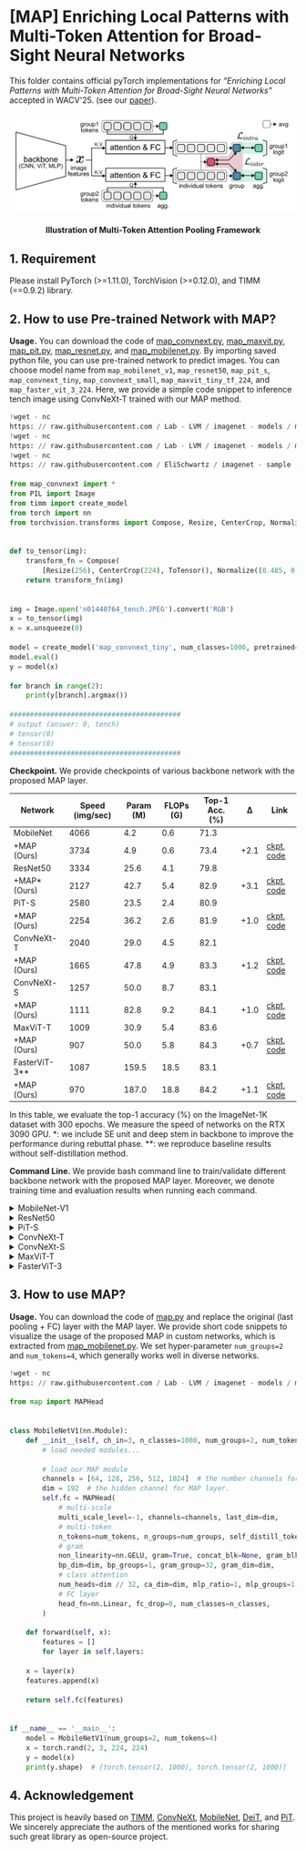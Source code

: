 # [MAP] Enriching Local Patterns with Multi-Token Attention for Broad-Sight Neural Networks

This folder contains official pyTorch implementations for *"Enriching Local Patterns with Multi-Token Attention for
Broad-Sight Neural Networks"* accepted in WACV'25. (see our [paper]()).



<p align="center">
    <img width="700px" src="img/framework.png"/>
    <br/>
  <h4 align="center">Illustration of Multi-Token Attention Pooling Framework</h4>
</p>

## 1. Requirement

Please install PyTorch (>=1.11.0), TorchVision (>=0.12.0), and TIMM (==0.9.2) library.

## 2. How to use Pre-trained Network with MAP?

**Usage.** You can download the code
of [map_convnext.py](models/map_convnext.py), [map_maxvit.py](models/map_maxvit.py), [map_pit.py](models/map_pit.py), [map_resnet.py](models/map_resnet.py),
and [map_mobilenet.py](models/map_mobilenet.py). By importing saved python file, you can use pre-trained network to
predict images. You can choose model name
from `map_mobilenet_v1`, `map_resnet50`, `map_pit_s`, `map_convnext_tiny`, `map_convnext_small`, `map_maxvit_tiny_tf_224`,
and `map_faster_vit_3_224`. Here, we provide a simple code snippet to inference tench image using ConvNeXt-T trained
with our MAP method.

```python
!wget - nc
https: // raw.githubusercontent.com / Lab - LVM / imagenet - models / main / MAP / models / map.py
!wget - nc
https: // raw.githubusercontent.com / Lab - LVM / imagenet - models / main / MAP / models / map_convnext.py
!wget - nc
https: // raw.githubusercontent.com / EliSchwartz / imagenet - sample - images / refs / heads / master / n01440764_tench.JPEG

from map_convnext import *
from PIL import Image
from timm import create_model
from torch import nn
from torchvision.transforms import Compose, Resize, CenterCrop, Normalize, ToTensor


def to_tensor(img):
    transform_fn = Compose(
        [Resize(256), CenterCrop(224), ToTensor(), Normalize((0.485, 0.456, 0.406), (0.229, 0.224, 0.225))])
    return transform_fn(img)


img = Image.open('n01440764_tench.JPEG').convert('RGB')
x = to_tensor(img)
x = x.unsqueeze(0)

model = create_model('map_convnext_tiny', num_classes=1000, pretrained=True)
model.eval()
y = model(x)

for branch in range(2):
    print(y[branch].argmax())

##########################################
# output (answer: 0, tench)
# tensor(0)
# tensor(0)
##########################################
```

**Checkpoint.** We provide checkpoints of various backbone network with the proposed MAP layer.

| Network       | Speed (img/sec) | Param (M) | FLOPs (G) | Top-1 Acc. (%) | Δ    | Link                                                                                                                                      |
|---------------|-----------------|-----------|-----------|----------------|------|-------------------------------------------------------------------------------------------------------------------------------------------|
| MobileNet     | 4066            | 4.2       | 0.6       | 71.3           |      |                                                                                                                                           |
| +MAP (Ours)   | 3734            | 4.9       | 0.6       | 73.4           | +2.1 | [ckpt](https://github.com/Lab-LVM/imagenet-models/releases/download/v0.0.1/map_mobilenet_v1.pth.tar), [code](models/map_mobilenet.py)     |
| ResNet50      | 3334            | 25.6      | 4.1       | 79.8           |      |                                                                                                                                           |
| +MAP* (Ours)  | 2127            | 42.7      | 5.4       | 82.9           | +3.1 | [ckpt](https://github.com/Lab-LVM/imagenet-models/releases/download/v0.0.1/map_resnet50.pth.tar), [code](models/map_resnet.py)            |
| PiT-S         | 2580            | 23.5      | 2.4       | 80.9           |      |                                                                                                                                           |
| +MAP (Ours)   | 2254            | 36.2      | 2.6       | 81.9           | +1.0 | [ckpt](https://github.com/Lab-LVM/imagenet-models/releases/download/v0.0.1/map_pit_s.pth.tar), [code](models/map_pit.py)                  |
| ConvNeXt-T    | 2040            | 29.0      | 4.5       | 82.1           |      |                                                                                                                                           |
| +MAP (Ours)   | 1665            | 47.8      | 4.9       | 83.3           | +1.2 | [ckpt](https://github.com/Lab-LVM/imagenet-models/releases/download/v0.0.1/map_convnext_tiny.pth.tar), [code](models/map_convnext.py)     |
| ConvNeXt-S    | 1257            | 50.0      | 8.7       | 83.1           |      |                                                                                                                                           |
| +MAP (Ours)   | 1111            | 82.8      | 9.2       | 84.1           | +1.0 | [ckpt](https://github.com/Lab-LVM/imagenet-models/releases/download/v0.0.1/map_convnext_small.pth.tar), [code](models/map_convnext.py)    |
| MaxViT-T      | 1009            | 30.9      | 5.4       | 83.6           |      |                                                                                                                                           |
| +MAP (Ours)   | 907             | 50.0      | 5.8       | 84.3           | +0.7 | [ckpt](https://github.com/Lab-LVM/imagenet-models/releases/download/v0.0.1/map_maxvit_tiny_tf_224.pth.tar), [code](models/map_maxvit.py)  |
| FasterViT-3** | 1087            | 159.5     | 18.5      | 83.1           |      |                                                                                                                                           |
| +MAP (Ours)   | 970             | 187.0     | 18.8      | 84.2           | +1.1 | [ckpt](https://github.com/Lab-LVM/imagenet-models/releases/download/v0.0.1/map_faster_vit_3_224.pth.tar), [code](models/map_fastervit.py) |

In this table, we evaluate the top-1 accuracy (%) on the ImageNet-1K dataset with 300 epochs. We measure the speed of
networks on the RTX 3090 GPU. *: we include SE unit and deep stem in backbone to improve the performance during rebuttal
phase. **: we reproduce baseline results without self-distillation method.

**Command Line.** We provide bash command line to train/validate different backbone network with the proposed MAP layer.
Moreover, we denote training time and evaluation results when running each command.



<details>
    <summary>MobileNet-V1</summary>



**Train Command Line.**

```bash
CUDA_VISIBLE_DEVICES=0,1, torchrun --nproc_per_node=2 --master_port=12345 train_with_script.py mobilenet_v1 -c 0,1 -m map_mobilenet_v1
```

**Validation Command Line.** Running this command line will result in: *Acc@1 73.430 (26.570) Acc@5 91.364 (8.636)*

```bash
hankyul@hankyul:~$ CUDA_VISIBLE_DEVICES=0, python validate.py imageNet --model map_mobilenet_v1 --pretrained --crop-pct 0.95

Validating in mixed precision with native PyTorch AMP.
Loaded state_dict from checkpoint '../output/result/map_mobilenet_v1.pth.tar'
Model map_mobilenet_v1 created, param count: 4879612
Data processing configuration for current model + dataset:
        input_size: (3, 224, 224)
        interpolation: bicubic
        mean: (0.485, 0.456, 0.406)
        std: (0.229, 0.224, 0.225)
        crop_pct: 0.95
        crop_mode: center
Test: [   0/196]  Time: 2.181s (2.181s,  117.40/s)  Loss:  0.5522 (0.5522)  Acc@1:  85.938 ( 85.938)  Acc@5:  97.266 ( 97.266)
Test: [  10/196]  Time: 0.031s (0.468s,  546.69/s)  Loss:  1.0576 (0.7478)  Acc@1:  78.125 ( 81.499)  Acc@5:  91.406 ( 94.922)
Test: [  20/196]  Time: 0.031s (0.435s,  588.22/s)  Loss:  0.8672 (0.7753)  Acc@1:  82.031 ( 80.748)  Acc@5:  91.406 ( 94.438)
Test: [  30/196]  Time: 0.031s (0.388s,  660.54/s)  Loss:  0.8032 (0.7351)  Acc@1:  78.906 ( 81.704)  Acc@5:  95.703 ( 94.645)
Test: [  40/196]  Time: 0.555s (0.398s,  643.40/s)  Loss:  0.8394 (0.8033)  Acc@1:  79.688 ( 79.449)  Acc@5:  94.922 ( 94.484)
Test: [  50/196]  Time: 0.031s (0.374s,  684.70/s)  Loss:  0.5137 (0.8053)  Acc@1:  88.672 ( 79.159)  Acc@5:  95.703 ( 94.669)
Test: [  60/196]  Time: 1.390s (0.394s,  650.34/s)  Loss:  1.0215 (0.8163)  Acc@1:  71.094 ( 78.855)  Acc@5:  93.359 ( 94.743)
Test: [  70/196]  Time: 0.031s (0.376s,  681.73/s)  Loss:  0.8979 (0.7989)  Acc@1:  76.172 ( 79.363)  Acc@5:  92.578 ( 94.883)
Test: [  80/196]  Time: 1.031s (0.383s,  668.91/s)  Loss:  1.4590 (0.8268)  Acc@1:  64.844 ( 78.834)  Acc@5:  89.062 ( 94.541)
Test: [  90/196]  Time: 0.032s (0.372s,  689.01/s)  Loss:  2.0449 (0.8793)  Acc@1:  48.828 ( 77.704)  Acc@5:  81.250 ( 93.879)
Test: [ 100/196]  Time: 1.321s (0.376s,  680.96/s)  Loss:  1.4414 (0.9332)  Acc@1:  60.547 ( 76.613)  Acc@5:  87.500 ( 93.232)
Test: [ 110/196]  Time: 0.031s (0.368s,  696.45/s)  Loss:  0.9023 (0.9504)  Acc@1:  76.953 ( 76.270)  Acc@5:  92.578 ( 93.014)
Test: [ 120/196]  Time: 0.525s (0.369s,  692.85/s)  Loss:  1.5664 (0.9697)  Acc@1:  64.844 ( 75.988)  Acc@5:  82.812 ( 92.691)
Test: [ 130/196]  Time: 0.031s (0.367s,  698.08/s)  Loss:  0.8574 (1.0029)  Acc@1:  76.172 ( 75.057)  Acc@5:  94.531 ( 92.357)
Test: [ 140/196]  Time: 0.217s (0.364s,  702.99/s)  Loss:  1.0977 (1.0188)  Acc@1:  71.484 ( 74.670)  Acc@5:  91.016 ( 92.160)
Test: [ 150/196]  Time: 0.031s (0.365s,  701.51/s)  Loss:  1.1875 (1.0396)  Acc@1:  74.219 ( 74.252)  Acc@5:  87.500 ( 91.828)
Test: [ 160/196]  Time: 0.091s (0.362s,  707.63/s)  Loss:  0.8408 (1.0530)  Acc@1:  79.688 ( 74.017)  Acc@5:  94.531 ( 91.627)
Test: [ 170/196]  Time: 0.032s (0.364s,  703.98/s)  Loss:  0.6958 (1.0715)  Acc@1:  82.812 ( 73.563)  Acc@5:  96.484 ( 91.422)
Test: [ 180/196]  Time: 0.031s (0.359s,  712.99/s)  Loss:  1.2354 (1.0867)  Acc@1:  66.797 ( 73.235)  Acc@5:  92.188 ( 91.203)
Test: [ 190/196]  Time: 0.031s (0.361s,  708.47/s)  Loss:  1.2754 (1.0837)  Acc@1:  67.188 ( 73.272)  Acc@5:  93.750 ( 91.296)
 * Acc@1 73.430 (26.570) Acc@5 91.364 (8.636)
--result
{
    "model": "map_mobilenet_v1",
    "top1": 73.43,
    "top1_err": 26.57,
    "top5": 91.364,
    "top5_err": 8.636,
    "param_count": 4.88,
    "img_size": 224,
    "cropt_pct": 0.95,
    "interpolation": "bicubic"
}
```

</details>



<details>
    <summary>ResNet50</summary>



**Train Command Line.**

```bash
CUDA_VISIBLE_DEVICES=0,1, torchrun --nproc_per_node=2 --master_port=12345 train_with_script.py resnet50 -c 0,1 -m map_resnet50
```

**Validation Command Line.** Running this command line will result in: *Acc@1 82.850 (17.150) Acc@5 95.946 (4.054)*

```bash
hankyul@hankyul:~$ CUDA_VISIBLE_DEVICES=0, python validate.py imageNet --model map_resnet50 --pretrained --crop-pct 0.95

Validating in mixed precision with native PyTorch AMP.
Loaded state_dict from checkpoint '../output/result/map_resnet50.pth.tar'
Model map_resnet50 created, param count: 42708288
Data processing configuration for current model + dataset:
        input_size: (3, 224, 224)
        interpolation: bicubic
        mean: (0.485, 0.456, 0.406)
        std: (0.229, 0.224, 0.225)
        crop_pct: 0.95
        crop_mode: center
Test: [   0/196]  Time: 2.147s (2.147s,  119.21/s)  Loss:  0.3633 (0.3633)  Acc@1:  93.359 ( 93.359)  Acc@5:  98.438 ( 98.438)
Test: [  10/196]  Time: 0.141s (0.497s,  515.53/s)  Loss:  0.7866 (0.5349)  Acc@1:  81.641 ( 87.322)  Acc@5:  96.094 ( 97.940)
Test: [  20/196]  Time: 0.140s (0.448s,  571.50/s)  Loss:  0.4805 (0.5474)  Acc@1:  92.188 ( 87.109)  Acc@5:  96.094 ( 97.489)
Test: [  30/196]  Time: 0.141s (0.401s,  638.08/s)  Loss:  0.6211 (0.5105)  Acc@1:  86.719 ( 88.281)  Acc@5:  95.703 ( 97.606)
Test: [  40/196]  Time: 0.402s (0.403s,  635.01/s)  Loss:  0.5420 (0.5530)  Acc@1:  89.453 ( 87.309)  Acc@5:  97.656 ( 97.513)
Test: [  50/196]  Time: 0.140s (0.383s,  668.81/s)  Loss:  0.3384 (0.5546)  Acc@1:  94.531 ( 87.217)  Acc@5:  98.047 ( 97.534)
Test: [  60/196]  Time: 1.115s (0.399s,  641.80/s)  Loss:  0.7329 (0.5745)  Acc@1:  82.812 ( 86.834)  Acc@5:  96.484 ( 97.496)
Test: [  70/196]  Time: 0.140s (0.384s,  666.24/s)  Loss:  0.5967 (0.5592)  Acc@1:  86.328 ( 87.181)  Acc@5:  98.438 ( 97.629)
Test: [  80/196]  Time: 0.692s (0.389s,  657.70/s)  Loss:  1.0684 (0.5800)  Acc@1:  74.609 ( 86.796)  Acc@5:  95.703 ( 97.454)
Test: [  90/196]  Time: 0.141s (0.380s,  673.61/s)  Loss:  1.4502 (0.6135)  Acc@1:  64.844 ( 85.955)  Acc@5:  91.406 ( 97.154)
Test: [ 100/196]  Time: 0.793s (0.382s,  670.41/s)  Loss:  0.9629 (0.6526)  Acc@1:  76.562 ( 85.044)  Acc@5:  92.578 ( 96.790)
Test: [ 110/196]  Time: 0.141s (0.376s,  680.75/s)  Loss:  0.5264 (0.6631)  Acc@1:  86.719 ( 84.783)  Acc@5:  97.656 ( 96.653)
Test: [ 120/196]  Time: 0.141s (0.377s,  678.49/s)  Loss:  0.9111 (0.6704)  Acc@1:  80.469 ( 84.740)  Acc@5:  93.359 ( 96.501)
Test: [ 130/196]  Time: 0.141s (0.377s,  679.82/s)  Loss:  0.4512 (0.6929)  Acc@1:  89.844 ( 84.041)  Acc@5:  98.438 ( 96.371)
Test: [ 140/196]  Time: 0.142s (0.374s,  684.15/s)  Loss:  0.6763 (0.7028)  Acc@1:  84.375 ( 83.818)  Acc@5:  96.875 ( 96.304)
Test: [ 150/196]  Time: 0.141s (0.374s,  683.60/s)  Loss:  0.6851 (0.7135)  Acc@1:  87.109 ( 83.589)  Acc@5:  95.703 ( 96.189)
Test: [ 160/196]  Time: 0.141s (0.372s,  688.16/s)  Loss:  0.4453 (0.7222)  Acc@1:  91.016 ( 83.424)  Acc@5:  97.266 ( 96.086)
Test: [ 170/196]  Time: 0.142s (0.373s,  686.19/s)  Loss:  0.4734 (0.7341)  Acc@1:  89.844 ( 83.135)  Acc@5:  98.828 ( 95.970)
Test: [ 180/196]  Time: 0.142s (0.370s,  691.11/s)  Loss:  0.9429 (0.7444)  Acc@1:  74.609 ( 82.856)  Acc@5:  96.094 ( 95.902)
Test: [ 190/196]  Time: 0.141s (0.370s,  691.18/s)  Loss:  0.9922 (0.7462)  Acc@1:  74.609 ( 82.782)  Acc@5:  96.484 ( 95.910)
 * Acc@1 82.850 (17.150) Acc@5 95.946 (4.054)
--result
{
    "model": "map_resnet50",
    "top1": 82.85,
    "top1_err": 17.15,
    "top5": 95.946,
    "top5_err": 4.054,
    "param_count": 42.71,
    "img_size": 224,
    "cropt_pct": 0.95,
    "interpolation": "bicubic"
}
```

</details>





<details>
    <summary>PiT-S</summary>



**Train Command Line.**

```bash
CUDA_VISIBLE_DEVICES=0,1, torchrun --nproc_per_node=2 --master_port=12345 train_with_script.py pit_s -c 0,1 -m map_pit_s
```

**Validation Command Line.** Running this command line will result in: *Acc@1 81.888 (18.112) Acc@5 95.810 (4.190)*

```bash
hankyul@hankyul:~$ CUDA_VISIBLE_DEVICES=0, python validate.py imageNet --model map_pit_s --pretrained --crop-pct 0.95

Validating in mixed precision with native PyTorch AMP.
Loaded state_dict from checkpoint '../output/result/map_pit_s.pth.tar'
Model map_pit_s created, param count: 36147424
Data processing configuration for current model + dataset:
        input_size: (3, 224, 224)                                                                 
        interpolation: bicubic
        mean: (0.485, 0.456, 0.406)
        std: (0.229, 0.224, 0.225)
        crop_pct: 0.95
        crop_mode: center
Test: [   0/196]  Time: 2.017s (2.017s,  126.91/s)  Loss:  0.6191 (0.6191)  Acc@1:  91.406 ( 91.406)  Acc@5:  98.438 ( 98.438)
Test: [  10/196]  Time: 0.073s (0.461s,  555.87/s)  Loss:  0.9756 (0.7690)  Acc@1:  80.469 ( 86.932)  Acc@5:  95.312 ( 97.230)
Test: [  20/196]  Time: 0.073s (0.432s,  592.55/s)  Loss:  0.7188 (0.7809)  Acc@1:  93.359 ( 86.514)  Acc@5:  95.703 ( 97.210)
Test: [  30/196]  Time: 0.073s (0.386s,  663.68/s)  Loss:  0.8765 (0.7546)  Acc@1:  85.547 ( 87.550)  Acc@5:  95.312 ( 97.303)
Test: [  40/196]  Time: 0.363s (0.392s,  653.07/s)  Loss:  0.8472 (0.7992)  Acc@1:  87.891 ( 86.423)  Acc@5:  97.266 ( 97.161)
Test: [  50/196]  Time: 0.073s (0.370s,  691.94/s)  Loss:  0.6313 (0.8056)  Acc@1:  92.188 ( 86.144)  Acc@5:  98.047 ( 97.273)
Test: [  60/196]  Time: 1.071s (0.389s,  658.59/s)  Loss:  0.9331 (0.8177)  Acc@1:  82.812 ( 85.873)  Acc@5:  96.094 ( 97.323)
Test: [  70/196]  Time: 0.073s (0.373s,  686.83/s)  Loss:  0.8252 (0.8034)  Acc@1:  84.766 ( 86.163)  Acc@5:  99.219 ( 97.464)
Test: [  80/196]  Time: 0.578s (0.379s,  675.00/s)  Loss:  1.2754 (0.8180)  Acc@1:  68.750 ( 85.745)  Acc@5:  94.141 ( 97.314)
Test: [  90/196]  Time: 0.073s (0.369s,  693.59/s)  Loss:  1.5830 (0.8485)  Acc@1:  62.109 ( 84.856)  Acc@5:  91.016 ( 96.978)
Test: [ 100/196]  Time: 0.701s (0.372s,  687.29/s)  Loss:  1.1084 (0.8816)  Acc@1:  76.953 ( 83.942)  Acc@5:  94.922 ( 96.670)
Test: [ 110/196]  Time: 0.073s (0.365s,  701.08/s)  Loss:  0.8379 (0.8912)  Acc@1:  83.594 ( 83.731)  Acc@5:  97.266 ( 96.586)
Test: [ 120/196]  Time: 0.073s (0.369s,  694.34/s)  Loss:  1.1680 (0.8976)  Acc@1:  76.562 ( 83.694)  Acc@5:  94.141 ( 96.459)
Test: [ 130/196]  Time: 0.073s (0.365s,  700.74/s)  Loss:  0.6709 (0.9176)  Acc@1:  88.281 ( 83.015)  Acc@5:  98.828 ( 96.311)
Test: [ 140/196]  Time: 0.073s (0.365s,  700.86/s)  Loss:  0.9141 (0.9267)  Acc@1:  85.156 ( 82.865)  Acc@5:  95.703 ( 96.207)
Test: [ 150/196]  Time: 0.073s (0.364s,  703.82/s)  Loss:  1.0039 (0.9382)  Acc@1:  82.422 ( 82.580)  Acc@5:  94.922 ( 96.070)
Test: [ 160/196]  Time: 0.074s (0.363s,  705.85/s)  Loss:  0.7676 (0.9470)  Acc@1:  89.844 ( 82.388)  Acc@5:  96.094 ( 95.926)
Test: [ 170/196]  Time: 0.074s (0.362s,  706.40/s)  Loss:  0.6899 (0.9570)  Acc@1:  87.891 ( 82.111)  Acc@5:  98.828 ( 95.836)
Test: [ 180/196]  Time: 0.073s (0.362s,  707.86/s)  Loss:  1.0742 (0.9658)  Acc@1:  76.562 ( 81.848)  Acc@5:  97.266 ( 95.755)
Test: [ 190/196]  Time: 0.073s (0.360s,  711.28/s)  Loss:  1.0967 (0.9649)  Acc@1:  75.391 ( 81.802)  Acc@5:  98.047 ( 95.783)
 * Acc@1 81.888 (18.112) Acc@5 95.810 (4.190)
--result
{
    "model": "map_pit_s",
    "top1": 81.888,
    "top1_err": 18.112,
    "top5": 95.81,
    "top5_err": 4.19,
    "param_count": 36.15,
    "img_size": 224,
    "cropt_pct": 0.95,
    "interpolation": "bicubic"
}
```

</details>



<details>
    <summary>ConvNeXt-T</summary>



**Train Command Line.**

```bash
CUDA_VISIBLE_DEVICES=0,1, torchrun --nproc_per_node=2 --master_port=12345 train_with_script.py convnext_tiny -c 0,1 -m map_convnext_tiny
```

**Validation Command Line.** Running this command line will result in: *Acc@1 83.166 (16.834) Acc@5 96.272 (3.728)*.
This result is slightly different than original table. This is because we save a checkpoint at the last epoch. We
apologize for providing a checkpoint saved at the last epoch, not best epoch.

```bash
hankyul@hankyul:~$ CUDA_VISIBLE_DEVICES=0, python validate.py imageNet --model map_convnext_tiny --pretrained --crop-pct 0.875

Validating in mixed precision with native PyTorch AMP.                                                       
Loaded state_dict from checkpoint '../output/result/map_convnext_tiny.pth.tar'
Model map_convnext_tiny created, param count: 47833760            
Data processing configuration for current model + dataset:                                      
        input_size: (3, 224, 224)                                                  
        interpolation: bicubic                                                        
        mean: (0.485, 0.456, 0.406)                                                            
        std: (0.229, 0.224, 0.225)                                               
        crop_pct: 0.875                                                             
        crop_mode: center                                                         
Test: [   0/196]  Time: 2.565s (2.565s,   99.81/s)  Loss:  0.4282 (0.4282)  Acc@1:  92.969 ( 92.969)  Acc@5:  98.047 ( 98.047)                                                             
Test: [  10/196]  Time: 0.158s (0.544s,  470.83/s)  Loss:  0.7935 (0.5830)  Acc@1:  80.859 ( 87.500)  Acc@5:  96.875 ( 98.011)                                                             
Test: [  20/196]  Time: 0.158s (0.474s,  540.13/s)  Loss:  0.4712 (0.5862)  Acc@1:  92.578 ( 87.370)  Acc@5:  97.656 ( 97.805)                                                             
Test: [  30/196]  Time: 0.158s (0.422s,  607.18/s)  Loss:  0.6553 (0.5506)  Acc@1:  86.719 ( 88.521)  Acc@5:  97.266 ( 97.946)                                                             
Test: [  40/196]  Time: 0.158s (0.412s,  621.84/s)  Loss:  0.5591 (0.5937)  Acc@1:  88.672 ( 87.443)  Acc@5:  98.047 ( 97.723)                                                             
Test: [  50/196]  Time: 0.158s (0.391s,  654.33/s)  Loss:  0.4050 (0.5972)  Acc@1:  92.969 ( 87.240)  Acc@5:  98.047 ( 97.741)                                                             
Test: [  60/196]  Time: 0.943s (0.407s,  628.50/s)  Loss:  0.7285 (0.6144)  Acc@1:  82.812 ( 86.808)  Acc@5:  96.875 ( 97.733)                                                             
Test: [  70/196]  Time: 0.158s (0.392s,  652.42/s)  Loss:  0.6626 (0.6009)  Acc@1:  84.375 ( 87.082)  Acc@5:  98.047 ( 97.838)                                                             
Test: [  80/196]  Time: 0.578s (0.397s,  644.21/s)  Loss:  1.0674 (0.6206)  Acc@1:  72.266 ( 86.661)  Acc@5:  95.312 ( 97.666)                                                             
Test: [  90/196]  Time: 0.158s (0.389s,  658.93/s)  Loss:  1.4648 (0.6512)  Acc@1:  65.625 ( 85.869)  Acc@5:  92.188 ( 97.399)                                                             
Test: [ 100/196]  Time: 0.778s (0.390s,  655.78/s)  Loss:  0.8628 (0.6884)  Acc@1:  78.516 ( 85.025)  Acc@5:  96.484 ( 97.084)                                                             
Test: [ 110/196]  Time: 0.158s (0.384s,  666.59/s)  Loss:  0.6924 (0.7007)  Acc@1:  87.109 ( 84.783)  Acc@5:  98.047 ( 96.970)                                                             
Test: [ 120/196]  Time: 0.158s (0.386s,  663.78/s)  Loss:  0.9434 (0.7065)  Acc@1:  80.859 ( 84.772)  Acc@5:  93.750 ( 96.843)                                                             
Test: [ 130/196]  Time: 0.158s (0.384s,  667.50/s)  Loss:  0.4998 (0.7252)  Acc@1:  89.062 ( 84.247)  Acc@5:  97.656 ( 96.642)                                                             
Test: [ 140/196]  Time: 0.159s (0.382s,  670.28/s)  Loss:  0.7427 (0.7355)  Acc@1:  84.766 ( 84.031)  Acc@5:  96.484 ( 96.562)                                                             
Test: [ 150/196]  Time: 0.159s (0.381s,  671.68/s)  Loss:  0.7056 (0.7445)  Acc@1:  86.719 ( 83.824)  Acc@5:  96.094 ( 96.456)                                                             
Test: [ 160/196]  Time: 0.159s (0.379s,  675.61/s)  Loss:  0.5107 (0.7516)  Acc@1:  89.844 ( 83.645)  Acc@5:  98.047 ( 96.378)                                                             
Test: [ 170/196]  Time: 0.158s (0.380s,  674.32/s)  Loss:  0.4509 (0.7618)  Acc@1:  91.016 ( 83.386)  Acc@5:  98.047 ( 96.281)                                                             
Test: [ 180/196]  Time: 0.159s (0.378s,  678.05/s)  Loss:  1.0498 (0.7705)  Acc@1:  76.562 ( 83.143)  Acc@5:  94.922 ( 96.228)                                                             
Test: [ 190/196]  Time: 0.159s (0.377s,  678.77/s)  Loss:  1.1494 (0.7721)  Acc@1:  74.219 ( 83.113)  Acc@5:  97.656 ( 96.249)                                                              
* Acc@1 83.166 (16.834) Acc@5 96.272 (3.728)                                                                 
--result                                                                        
{                                                                                    
"model": "map_convnext_tiny",                                                        
"top1": 83.166,                                                                 
"top1_err": 16.834,                                                                
"top5": 96.272,                                                                   
"top5_err": 3.728,                                                              
"param_count": 47.83,                                                             
"img_size": 224,                                                               
"cropt_pct": 0.875,                                                             
"interpolation": "bicubic"                                                             
}
```

</details>



<details>
    <summary>ConvNeXt-S</summary>



**Train Command Line.**

```bash
CUDA_VISIBLE_DEVICES=0,1, torchrun --nproc_per_node=2 --master_port=12345 train_with_script.py convnext_small -c 0,1 -m map_convnext_small
```

**Validation Command Line.** Running this command line will result in: *Acc@1 84.050 (15.950) Acc@5 96.668 (3.332)*

```bash
hankyul@hankyul:~$ CUDA_VISIBLE_DEVICES=0, python validate.py imageNet --model map_convnext_small --pretrained --crop-pct 0.875

Validating in mixed precision with native PyTorch AMP.
Loaded state_dict from checkpoint '../output/result/map_convnext_small.pth.tar'
Model map_convnext_small created, param count: 82837664
Data processing configuration for current model + dataset:                                     
        input_size: (3, 224, 224) 
        interpolation: bicubic
        mean: (0.485, 0.456, 0.406)
        std: (0.229, 0.224, 0.225)
        crop_pct: 0.875
        crop_mode: center
Test: [   0/196]  Time: 2.264s (2.264s,  113.07/s)  Loss:  0.4075 (0.4075)  Acc@1:  93.359 ( 93.359)  Acc@5:  98.438 ( 98.438)
Test: [  10/196]  Time: 0.230s (0.540s,  474.22/s)  Loss:  0.7920 (0.5697)  Acc@1:  82.812 ( 87.891)  Acc@5:  96.875 ( 98.082)
Test: [  20/196]  Time: 0.230s (0.467s,  548.75/s)  Loss:  0.4526 (0.5734)  Acc@1:  93.750 ( 88.114)  Acc@5:  97.266 ( 97.991)
Test: [  30/196]  Time: 0.231s (0.422s,  606.36/s)  Loss:  0.6523 (0.5364)  Acc@1:  88.672 ( 89.226)  Acc@5:  96.484 ( 98.059)
Test: [  40/196]  Time: 0.291s (0.411s,  622.15/s)  Loss:  0.4976 (0.5718)  Acc@1:  90.234 ( 88.310)  Acc@5:  98.047 ( 97.828)
Test: [  50/196]  Time: 0.231s (0.395s,  648.16/s)  Loss:  0.3381 (0.5730)  Acc@1:  94.922 ( 88.105)  Acc@5:  98.438 ( 97.871)
Test: [  60/196]  Time: 0.978s (0.408s,  627.74/s)  Loss:  0.7495 (0.5932)  Acc@1:  83.594 ( 87.699)  Acc@5:  97.266 ( 97.778)
Test: [  70/196]  Time: 0.231s (0.395s,  647.31/s)  Loss:  0.6494 (0.5802)  Acc@1:  85.156 ( 87.935)  Acc@5:  98.828 ( 97.926)
Test: [  80/196]  Time: 0.555s (0.397s,  644.14/s)  Loss:  0.9727 (0.5967)  Acc@1:  76.172 ( 87.543)  Acc@5:  95.703 ( 97.786)
Test: [  90/196]  Time: 0.231s (0.390s,  656.40/s)  Loss:  1.3926 (0.6252)  Acc@1:  68.750 ( 86.766)  Acc@5:  93.750 ( 97.558)
Test: [ 100/196]  Time: 0.685s (0.390s,  655.76/s)  Loss:  0.8296 (0.6594)  Acc@1:  80.859 ( 85.930)  Acc@5:  97.656 ( 97.331)
Test: [ 110/196]  Time: 0.231s (0.386s,  662.90/s)  Loss:  0.6191 (0.6713)  Acc@1:  86.719 ( 85.684)  Acc@5:  98.438 ( 97.213)
Test: [ 120/196]  Time: 0.231s (0.387s,  660.84/s)  Loss:  0.9072 (0.6742)  Acc@1:  80.078 ( 85.702)  Acc@5:  93.750 ( 97.111)
Test: [ 130/196]  Time: 0.231s (0.385s,  664.90/s)  Loss:  0.4678 (0.6933)  Acc@1:  89.844 ( 85.115)  Acc@5:  98.828 ( 96.979)
Test: [ 140/196]  Time: 0.231s (0.383s,  667.56/s)  Loss:  0.6221 (0.6996)  Acc@1:  86.719 ( 84.973)  Acc@5:  98.047 ( 96.914)
Test: [ 150/196]  Time: 0.231s (0.383s,  669.22/s)  Loss:  0.6587 (0.7083)  Acc@1:  86.719 ( 84.766)  Acc@5:  96.094 ( 96.828)
Test: [ 160/196]  Time: 0.233s (0.381s,  671.87/s)  Loss:  0.4668 (0.7163)  Acc@1:  90.234 ( 84.564)  Acc@5:  98.047 ( 96.749)
Test: [ 170/196]  Time: 0.232s (0.381s,  672.21/s)  Loss:  0.4465 (0.7258)  Acc@1:  91.016 ( 84.313)  Acc@5:  98.828 ( 96.660)
Test: [ 180/196]  Time: 0.232s (0.379s,  675.06/s)  Loss:  1.0576 (0.7355)  Acc@1:  73.438 ( 84.004)  Acc@5:  93.750 ( 96.625)
Test: [ 190/196]  Time: 0.232s (0.378s,  677.29/s)  Loss:  1.0264 (0.7365)  Acc@1:  76.562 ( 83.976)  Acc@5:  97.266 ( 96.632)
 * Acc@1 84.050 (15.950) Acc@5 96.668 (3.332)
--result
{
    "model": "map_convnext_small",
    "top1": 84.05,
    "top1_err": 15.95,
    "top5": 96.668,
    "top5_err": 3.332,
    "param_count": 82.84,
    "img_size": 224,
    "cropt_pct": 0.875,
    "interpolation": "bicubic"
}
```

</details>



<details>
    <summary>MaxViT-T</summary>



**Train Command Line.**

```bash
CUDA_VISIBLE_DEVICES=0,1, torchrun --nproc_per_node=2 --master_port=12345 train_with_script.py maxvit_tiny -c 0,1 -m map_maxvit_tiny_tf_224
```

**Validation Command Line.** Running this command line will result in: **

```bash
hankyul@hankyul:~$ CUDA_VISIBLE_DEVICES=0, python validate.py imageNet --model map_maxvit_tiny_tf_224 --pretrained --crop-pct 0.95

Validating in mixed precision with native PyTorch AMP.
Loaded state_dict from checkpoint '../output/result/map_maxvit_tiny_tf_224.pth.tar'
Model map_maxvit_tiny_tf_224 created, param count: 49958408
Data processing configuration for current model + dataset:
        input_size: (3, 224, 224)
        interpolation: bicubic
        mean: (0.485, 0.456, 0.406)
        std: (0.229, 0.224, 0.225)
        crop_pct: 0.95
        crop_mode: center
Test: [   0/196]  Time: 2.253s (2.253s,  113.63/s)  Loss:  0.8086 (0.8086)  Acc@1:  90.625 ( 90.625)  Acc@5:  98.047 ( 98.047)
Test: [  10/196]  Time: 0.287s (0.550s,  465.83/s)  Loss:  0.8350 (0.6176)  Acc@1:  80.469 ( 88.068)  Acc@5:  97.656 ( 98.295)
Test: [  20/196]  Time: 0.288s (0.458s,  559.24/s)  Loss:  0.4626 (0.5995)  Acc@1:  92.578 ( 88.467)  Acc@5:  97.266 ( 98.028)
Test: [  30/196]  Time: 0.287s (0.416s,  614.97/s)  Loss:  0.6895 (0.5658)  Acc@1:  87.891 ( 89.630)  Acc@5:  96.875 ( 98.122)
Test: [  40/196]  Time: 0.524s (0.406s,  631.04/s)  Loss:  0.5874 (0.6066)  Acc@1:  89.453 ( 88.586)  Acc@5:  97.656 ( 97.885)
Test: [  50/196]  Time: 0.289s (0.391s,  654.13/s)  Loss:  0.3916 (0.6071)  Acc@1:  94.531 ( 88.457)  Acc@5:  98.047 ( 97.924)
Test: [  60/196]  Time: 0.789s (0.401s,  638.02/s)  Loss:  0.7275 (0.6234)  Acc@1:  83.984 ( 88.006)  Acc@5:  96.094 ( 97.919)
Test: [  70/196]  Time: 0.288s (0.391s,  655.07/s)  Loss:  0.6660 (0.6093)  Acc@1:  87.109 ( 88.210)  Acc@5:  99.219 ( 98.041)
Test: [  80/196]  Time: 0.488s (0.391s,  654.53/s)  Loss:  1.0234 (0.6301)  Acc@1:  76.562 ( 87.780)  Acc@5:  95.703 ( 97.868)
Test: [  90/196]  Time: 0.289s (0.385s,  664.35/s)  Loss:  1.4121 (0.6555)  Acc@1:  65.234 ( 87.036)  Acc@5:  94.141 ( 97.678)
Test: [ 100/196]  Time: 0.626s (0.384s,  666.76/s)  Loss:  0.8306 (0.6882)  Acc@1:  78.906 ( 86.193)  Acc@5:  96.875 ( 97.428)
Test: [ 110/196]  Time: 0.290s (0.380s,  673.58/s)  Loss:  0.6528 (0.6982)  Acc@1:  86.719 ( 85.976)  Acc@5:  98.047 ( 97.347)
Test: [ 120/196]  Time: 0.384s (0.377s,  678.29/s)  Loss:  0.9229 (0.7006)  Acc@1:  80.859 ( 85.999)  Acc@5:  94.922 ( 97.266)
Test: [ 130/196]  Time: 0.290s (0.377s,  679.07/s)  Loss:  0.5000 (0.7192)  Acc@1:  90.625 ( 85.410)  Acc@5:  98.828 ( 97.137)
Test: [ 140/196]  Time: 0.290s (0.376s,  680.11/s)  Loss:  0.6929 (0.7266)  Acc@1:  86.328 ( 85.275)  Acc@5:  97.656 ( 97.094)
Test: [ 150/196]  Time: 0.290s (0.375s,  683.32/s)  Loss:  0.7080 (0.7342)  Acc@1:  87.109 ( 85.079)  Acc@5:  96.484 ( 97.038)
Test: [ 160/196]  Time: 0.290s (0.374s,  684.25/s)  Loss:  0.4592 (0.7419)  Acc@1:  92.188 ( 84.933)  Acc@5:  98.047 ( 96.941)
Test: [ 170/196]  Time: 0.291s (0.373s,  686.52/s)  Loss:  0.4602 (0.7520)  Acc@1:  92.188 ( 84.651)  Acc@5:  98.438 ( 96.889)
Test: [ 180/196]  Time: 0.292s (0.371s,  689.68/s)  Loss:  0.9453 (0.7631)  Acc@1:  78.906 ( 84.373)  Acc@5:  96.875 ( 96.847)
Test: [ 190/196]  Time: 0.291s (0.370s,  691.34/s)  Loss:  1.1465 (0.7688)  Acc@1:  74.219 ( 84.281)  Acc@5:  98.828 ( 96.853)
 * Acc@1 84.348 (15.652) Acc@5 96.876 (3.124)
--result
{
    "model": "map_maxvit_tiny_tf_224",
    "top1": 84.348,
    "top1_err": 15.652,
    "top5": 96.876,
    "top5_err": 3.124,
    "param_count": 49.96,
    "img_size": 224,
    "cropt_pct": 0.95,
    "interpolation": "bicubic"
}
```

</details>



<details>
    <summary>FasterViT-3</summary>



**Train Command Line.**

```bash
CUDA_VISIBLE_DEVICES=0,1, torchrun --nproc_per_node=2 --master_port=12345 train_with_script.py faster_vit_3 -c 0,1 -m map_faster_vit_3_224
```

**Validation Command Line.** Running this command line will result in: *Acc@1 84.140 (15.860) Acc@5 96.652 (3.348)*

```bash
hankyul@hankyul:~$ CUDA_VISIBLE_DEVICES=0, python validate.py imageNet --model map_faster_vit_3_224 --pretrained --crop-pct 0.95

Validating in mixed precision with native PyTorch AMP.
/usr/local/lib/python3.10/dist-packages/torch/functional.py:504: UserWarning: torch.meshgrid: in an upcoming release, it will be required to pass the indexing argument. (Triggered internally at ../aten/src/ATen/native/TensorShape.cpp:3526.)
  return _VF.meshgrid(tensors, **kwargs)  # type: ignore[attr-defined]
Loaded state_dict from checkpoint '../output/result/map_faster_vit_3_224.pth.tar'
Model map_faster_vit_3_224 created, param count: 187338000
Data processing configuration for current model + dataset:
        input_size: (3, 224, 224)
        interpolation: bicubic
        mean: (0.485, 0.456, 0.406)                                            
        std: (0.229, 0.224, 0.225)
        crop_pct: 0.95
        crop_mode: center
Test: [   0/196]  Time: 2.252s (2.252s,  113.66/s)  Loss:  0.5791 (0.5791)  Acc@1:  91.797 ( 91.797)  Acc@5:  98.047 ( 98.047)
Test: [  10/196]  Time: 0.287s (0.550s,  465.58/s)  Loss:  1.0273 (0.7488)  Acc@1:  80.859 ( 87.713)  Acc@5:  95.703 ( 97.834)
Test: [  20/196]  Time: 0.288s (0.463s,  553.34/s)  Loss:  0.6113 (0.7496)  Acc@1:  92.969 ( 87.723)  Acc@5:  96.875 ( 97.675)
Test: [  30/196]  Time: 0.289s (0.423s,  605.89/s)  Loss:  0.8291 (0.7121)  Acc@1:  87.500 ( 88.886)  Acc@5:  97.656 ( 97.921)
Test: [  40/196]  Time: 0.310s (0.405s,  632.57/s)  Loss:  0.7812 (0.7524)  Acc@1:  87.891 ( 87.910)  Acc@5:  97.656 ( 97.713)
Test: [  50/196]  Time: 0.287s (0.390s,  655.83/s)  Loss:  0.5962 (0.7538)  Acc@1:  94.531 ( 87.914)  Acc@5:  97.266 ( 97.756)
Test: [  60/196]  Time: 0.765s (0.401s,  639.12/s)  Loss:  0.9165 (0.7662)  Acc@1:  82.812 ( 87.487)  Acc@5:  96.094 ( 97.765)
Test: [  70/196]  Time: 0.289s (0.390s,  657.16/s)  Loss:  0.8433 (0.7511)  Acc@1:  86.328 ( 87.726)  Acc@5:  99.219 ( 97.942)
Test: [  80/196]  Time: 0.465s (0.389s,  657.38/s)  Loss:  1.2168 (0.7664)  Acc@1:  73.828 ( 87.375)  Acc@5:  95.312 ( 97.825)
Test: [  90/196]  Time: 0.289s (0.384s,  666.84/s)  Loss:  1.5352 (0.7934)  Acc@1:  67.969 ( 86.749)  Acc@5:  91.797 ( 97.536)
Test: [ 100/196]  Time: 0.631s (0.383s,  669.13/s)  Loss:  0.9883 (0.8241)  Acc@1:  79.297 ( 85.957)  Acc@5:  97.266 ( 97.297)
Test: [ 110/196]  Time: 0.290s (0.379s,  675.91/s)  Loss:  0.7856 (0.8344)  Acc@1:  89.062 ( 85.702)  Acc@5:  98.047 ( 97.213)
Test: [ 120/196]  Time: 0.290s (0.378s,  676.89/s)  Loss:  1.1211 (0.8372)  Acc@1:  78.516 ( 85.676)  Acc@5:  94.531 ( 97.130)
Test: [ 130/196]  Time: 0.289s (0.379s,  675.90/s)  Loss:  0.6089 (0.8547)  Acc@1:  90.234 ( 85.147)  Acc@5:  98.438 ( 96.994)
Test: [ 140/196]  Time: 0.290s (0.378s,  676.70/s)  Loss:  0.8213 (0.8596)  Acc@1:  86.328 ( 85.084)  Acc@5:  97.266 ( 96.933)
Test: [ 150/196]  Time: 0.292s (0.376s,  680.71/s)  Loss:  0.8613 (0.8699)  Acc@1:  86.328 ( 84.838)  Acc@5:  96.484 ( 96.826)
Test: [ 160/196]  Time: 0.291s (0.375s,  681.93/s)  Loss:  0.6108 (0.8773)  Acc@1:  90.625 ( 84.659)  Acc@5:  98.438 ( 96.749)
Test: [ 170/196]  Time: 0.292s (0.374s,  683.95/s)  Loss:  0.6099 (0.8883)  Acc@1:  92.188 ( 84.354)  Acc@5:  98.828 ( 96.679)
Test: [ 180/196]  Time: 0.291s (0.372s,  687.43/s)  Loss:  1.2012 (0.8974)  Acc@1:  78.906 ( 84.155)  Acc@5:  94.531 ( 96.614)
Test: [ 190/196]  Time: 0.291s (0.372s,  689.01/s)  Loss:  1.2158 (0.8989)  Acc@1:  73.438 ( 84.089)  Acc@5:  97.266 ( 96.619)
 * Acc@1 84.140 (15.860) Acc@5 96.652 (3.348)
--result
{
    "model": "map_faster_vit_3_224",
    "top1": 84.14,
    "top1_err": 15.86,
    "top5": 96.652,
    "top5_err": 3.348,
    "param_count": 187.34,
    "img_size": 224,
    "cropt_pct": 0.95,
    "interpolation": "bicubic"
}
```

</details>

## 3. How to use MAP?

**Usage.** You can download the code of [map.py](models/map.py) and replace the original (last pooling + FC) layer with
the MAP layer. We provide short code snippets to visualize the usage of the proposed MAP in custom networks, which is
extracted from [map_mobilenet.py](models/map_mobilenet.py). We set hyper-parameter `num_groups=2` and `num_tokens=4`,
which generally works well in diverse networks.

```python
!wget - nc
https: // raw.githubusercontent.com / Lab - LVM / imagenet - models / main / MAP / models / map.py

from map import MAPHead


class MobileNetV1(nn.Module):
    def __init__(self, ch_in=3, n_classes=1000, num_groups=2, num_tokens=4):
        # load needed modules...

        # load our MAP module
        channels = [64, 128, 256, 512, 1024]  # the number channels for 5 stage features maps
        dim = 192  # the hidden channel for MAP layer.
        self.fc = MAPHead(
            # multi-scale
            multi_scale_level=-1, channels=channels, last_dim=dim,
            # multi-token
            n_tokens=num_tokens, n_groups=num_groups, self_distill_token=False,
            # gram
            non_linearity=nn.GELU, gram=True, concat_blk=None, gram_blk=nn.Identity,
            bp_dim=dim, bp_groups=1, gram_group=32, gram_dim=dim,
            # class attention
            num_heads=dim // 32, ca_dim=dim, mlp_ratio=1, mlp_groups=1, interactive=True,
            # FC layer
            head_fn=nn.Linear, fc_drop=0, num_classes=n_classes,
        )

    def forward(self, x):
        features = []
        for layer in self.layers:

    x = layer(x)
    features.append(x)

    return self.fc(features)


if __name__ == '__main__':
    model = MobileNetV1(num_groups=2, num_tokens=4)
    x = torch.rand(2, 3, 224, 224)
    y = model(x)
    print(y.shape)  # [torch.tensor(2, 1000), torch.tensor(2, 1000)]
```

## 4. Acknowledgement

This project is heavily based
on [TIMM](https://github.com/huggingface/pytorch-image-models), [ConvNeXt](https://github.com/facebookresearch/ConvNeXt), [MobileNet](https://github.com/tensorflow/models/blob/master/research/slim/nets/mobilenet_v1.md), [DeiT](https://github.com/facebookresearch/deit),
and [PiT](https://github.com/naver-ai/pit). We sincerely appreciate the authors of the mentioned works for sharing such
great library as open-source project.
